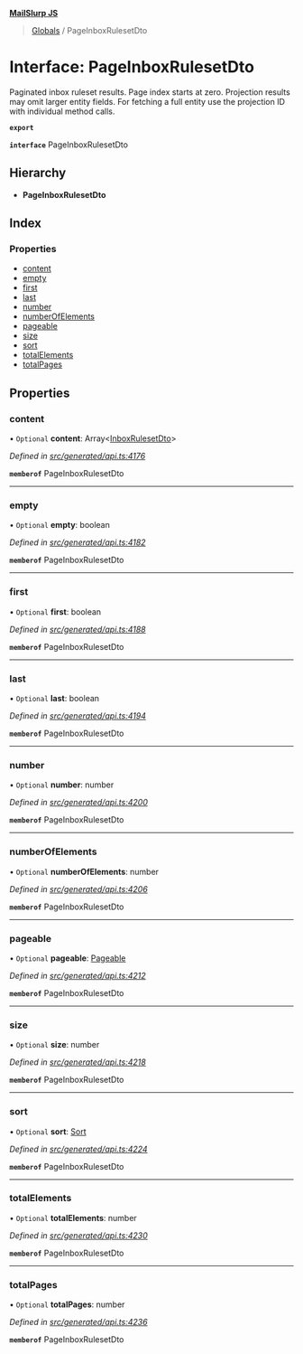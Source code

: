 **[MailSlurp JS](../README.md)**

> [Globals](../README.md) / PageInboxRulesetDto

# Interface: PageInboxRulesetDto

Paginated inbox ruleset results. Page index starts at zero. Projection results may omit larger entity fields. For fetching a full entity use the projection ID with individual method calls.

**`export`** 

**`interface`** PageInboxRulesetDto

## Hierarchy

* **PageInboxRulesetDto**

## Index

### Properties

* [content](pageinboxrulesetdto.md#content)
* [empty](pageinboxrulesetdto.md#empty)
* [first](pageinboxrulesetdto.md#first)
* [last](pageinboxrulesetdto.md#last)
* [number](pageinboxrulesetdto.md#number)
* [numberOfElements](pageinboxrulesetdto.md#numberofelements)
* [pageable](pageinboxrulesetdto.md#pageable)
* [size](pageinboxrulesetdto.md#size)
* [sort](pageinboxrulesetdto.md#sort)
* [totalElements](pageinboxrulesetdto.md#totalelements)
* [totalPages](pageinboxrulesetdto.md#totalpages)

## Properties

### content

• `Optional` **content**: Array\<[InboxRulesetDto](../modules/inboxrulesetdto.md)>

*Defined in [src/generated/api.ts:4176](https://github.com/mailslurp/mailslurp-client/blob/ad6aa3d/src/generated/api.ts#L4176)*

**`memberof`** PageInboxRulesetDto

___

### empty

• `Optional` **empty**: boolean

*Defined in [src/generated/api.ts:4182](https://github.com/mailslurp/mailslurp-client/blob/ad6aa3d/src/generated/api.ts#L4182)*

**`memberof`** PageInboxRulesetDto

___

### first

• `Optional` **first**: boolean

*Defined in [src/generated/api.ts:4188](https://github.com/mailslurp/mailslurp-client/blob/ad6aa3d/src/generated/api.ts#L4188)*

**`memberof`** PageInboxRulesetDto

___

### last

• `Optional` **last**: boolean

*Defined in [src/generated/api.ts:4194](https://github.com/mailslurp/mailslurp-client/blob/ad6aa3d/src/generated/api.ts#L4194)*

**`memberof`** PageInboxRulesetDto

___

### number

• `Optional` **number**: number

*Defined in [src/generated/api.ts:4200](https://github.com/mailslurp/mailslurp-client/blob/ad6aa3d/src/generated/api.ts#L4200)*

**`memberof`** PageInboxRulesetDto

___

### numberOfElements

• `Optional` **numberOfElements**: number

*Defined in [src/generated/api.ts:4206](https://github.com/mailslurp/mailslurp-client/blob/ad6aa3d/src/generated/api.ts#L4206)*

**`memberof`** PageInboxRulesetDto

___

### pageable

• `Optional` **pageable**: [Pageable](pageable.md)

*Defined in [src/generated/api.ts:4212](https://github.com/mailslurp/mailslurp-client/blob/ad6aa3d/src/generated/api.ts#L4212)*

**`memberof`** PageInboxRulesetDto

___

### size

• `Optional` **size**: number

*Defined in [src/generated/api.ts:4218](https://github.com/mailslurp/mailslurp-client/blob/ad6aa3d/src/generated/api.ts#L4218)*

**`memberof`** PageInboxRulesetDto

___

### sort

• `Optional` **sort**: [Sort](sort.md)

*Defined in [src/generated/api.ts:4224](https://github.com/mailslurp/mailslurp-client/blob/ad6aa3d/src/generated/api.ts#L4224)*

**`memberof`** PageInboxRulesetDto

___

### totalElements

• `Optional` **totalElements**: number

*Defined in [src/generated/api.ts:4230](https://github.com/mailslurp/mailslurp-client/blob/ad6aa3d/src/generated/api.ts#L4230)*

**`memberof`** PageInboxRulesetDto

___

### totalPages

• `Optional` **totalPages**: number

*Defined in [src/generated/api.ts:4236](https://github.com/mailslurp/mailslurp-client/blob/ad6aa3d/src/generated/api.ts#L4236)*

**`memberof`** PageInboxRulesetDto
